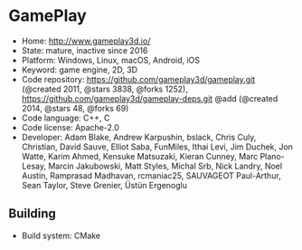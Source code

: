 # GamePlay

- Home: http://www.gameplay3d.io/
- State: mature, inactive since 2016
- Platform: Windows, Linux, macOS, Android, iOS
- Keyword: game engine, 2D, 3D
- Code repository: https://github.com/gameplay3d/gameplay.git (@created 2011, @stars 3838, @forks 1252), https://github.com/gameplay3d/gameplay-deps.git @add (@created 2014, @stars 48, @forks 69)
- Code language: C++, C
- Code license: Apache-2.0
- Developer: Adam Blake, Andrew Karpushin, bslack, Chris Culy, Christian, David Sauve, Elliot Saba, FunMiles, Ithai Levi, Jim Duchek, Jon Watte, Karim Ahmed, Kensuke Matsuzaki, Kieran Cunney, Marc Plano-Lesay, Marcin Jakubowski, Matt Styles, Michal Srb, Nick Landry, Noel Austin, Ramprasad Madhavan, rcmaniac25, SAUVAGEOT Paul-Arthur, Sean Taylor, Steve Grenier, Üstün Ergenoglu

## Building

- Build system: CMake
